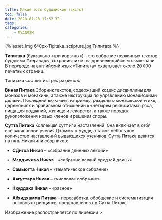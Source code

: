 ```yaml
---
title: Какие есть буддийские тексты?
toc: false
date: 2020-01-23 17:52:32
tags:
categories:
	- буддизм
---
```

{% asset_img 640px-Tipitaka_scripture.jpg Типитака %}

**Типитака** (буквально «три корзины») - это собрание первичных текстов буддизма Тхеравады, сохранившихся на древнеиндийском языке пали. В переводе на английский язык «Типитака» охватывает около 20 000 печатных страниц. <!--more--> 

Типитака состоит из трех разделов:


**Виная Питака** Сборник текстов, содержащий кодекс дисциплины для монахов и монахинь, а также инструкции по управлению монашескими делами. Последний включает, например, разделы о монашеской этике, церемониях и правильном отношении к «четырем реквизитам»: ряса, пища для подаяний, жилище и лекарства, а также порядок рукоположения новых членов и решения споры.



**Сутта Питака** Коллекция сутт или наставлений. Она включает в себя все записанные учения Дхаммы о Будде, а также небольшое количество наставлений выдающихся учеников. Сутта Питака делится на пять Никай или сборников:

- **СДигха Никая** – «собрание длинных лекций»
- **Мадджхима Никая** – «собрание лекций средней длины»
- **Самьютта Никая** – «тематическое собрание»
- **Ангуттара Никая** – «числовое собрание»
- **Кхуддака Никая** – «разное»

- **Абхидхамма Питака** - переработка, обобщение и систематизация основных принципов, представленных в Сутта Питаке.

<span class="image-description">Изображение распостраняется по лицензии </span>>




